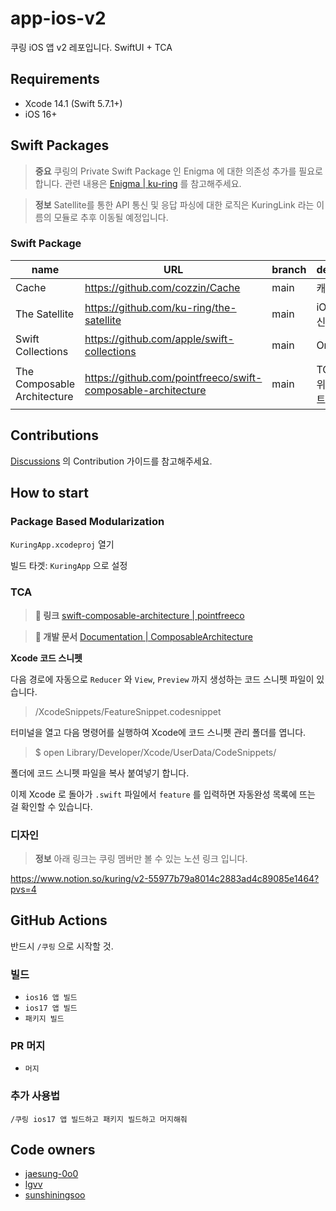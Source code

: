 # app-ios-v2
쿠링 iOS 앱 v2 레포입니다. SwiftUI + TCA

## Requirements

- Xcode 14.1 (Swift 5.7.1+)
- iOS 16+

## Swift Packages

> **중요** 쿠링의 Private Swift Package 인 Enigma 에 대한 의존성 추가를 필요로 합니다.
> 관련 내용은 [Enigma | ku-ring](https://github.com/ku-ring/Enigma) 를 참고해주세요.

> **정보** Satellite를 통한 API 통신 및 응답 파싱에 대한 로직은 KuringLink 라는 이름의 모듈로 추후 이동될 예정입니다.

### Swift Package
| name | URL | branch | description |
| ---- | ---- | ------ | ----- |
| Cache | https://github.com/cozzin/Cache | main | 캐싱 모듈 |
| The Satellite | https://github.com/ku-ring/the-satellite | main | iOS API 통신모듈  |
| Swift Collections | https://github.com/apple/swift-collections | main | OrderedSet |  
| The Composable Architecture | https://github.com/pointfreeco/swift-composable-architecture | main | TCA 구조를 위한 스위프트 패키지 |

## Contributions

[Discussions](https://github.com/ku-ring/app-ios-v2/discussions/2) 의 Contribution 가이드를 참고해주세요.

## How to start

### Package Based Modularization

`KuringApp.xcodeproj` 열기

빌드 타겟: `KuringApp` 으로 설정

### TCA

> **🔗 링크** [swift-composable-architecture | pointfreeco](https://github.com/pointfreeco/swift-composable-architecture)

> **📄 개발 문서** [Documentation | ComposableArchitecture](https://pointfreeco.github.io/swift-composable-architecture/main/documentation/composablearchitecture/)

**Xcode 코드 스니펫**

다음 경로에 자동으로 `Reducer` 와 `View`, `Preview` 까지 생성하는 코드 스니펫 파일이 있습니다.
> /XcodeSnippets/FeatureSnippet.codesnippet

터미널을 열고 다음 명령어를 실행하여 Xcode에 코드 스니펫 관리 폴더를 엽니다.
> $ open Library/Developer/Xcode/UserData/CodeSnippets/

폴더에 코드 스니펫 파일을 복사 붙여넣기 합니다.

이제 Xcode 로 돌아가 `.swift` 파일에서 `feature` 를 입력하면 자동완성 목록에 뜨는 걸 확인할 수 있습니다.

### 디자인

> **정보** 아래 링크는 쿠링 멤버만 볼 수 있는 노션 링크 입니다.

https://www.notion.so/kuring/v2-55977b79a8014c2883ad4c89085e1464?pvs=4

## GitHub Actions

반드시 `/쿠링` 으로 시작할 것.

### 빌드
- `ios16 앱 빌드`
- `ios17 앱 빌드`
- `패키지 빌드`

### PR 머지
- `머지`

### 추가 사용법
```
/쿠링 ios17 앱 빌드하고 패키지 빌드하고 머지해줘
```

## Code owners

- [jaesung-0o0](https://github.com/jaesung-0o0)
- [lgvv](https://github.com/lgvv)
- [sunshiningsoo](https://github.com/sunshiningsoo)
